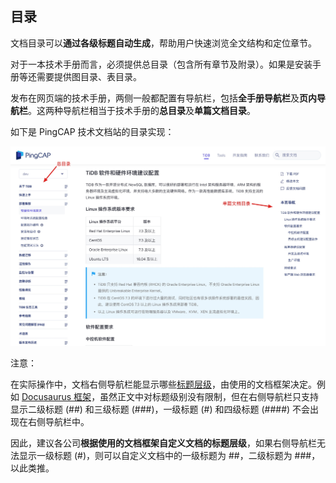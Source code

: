 ## 目录

文档目录可以**通过各级标题自动生成**，帮助用户快速浏览全文结构和定位章节。

对于一本技术手册而言，必须提供总目录（包含所有章节及附录）。如果是安装手册等还需要提供图目录、表目录。

发布在网页端的技术手册，两侧一般都配置有导航栏，包括**全手册导航栏**及**页内导航栏**。这两种导航栏相当于技术手册的**总目录**及**单篇文档目录**。

如下是 PingCAP 技术文档站的目录实现：

![](../media/table-of-contents.jpg)

注意：

在实际操作中，文档右侧导航栏能显示哪些[标题层级](https://zh-style-guide.readthedocs.io/zh_CN/latest/标题.html#id2)，由使用的文档框架决定。例如 [Docusaurus 框架](https://docusaurus.io/docs/en/navigation)，虽然正文中对标题级别没有限制，但在右侧导航栏只支持显示二级标题 (##) 和三级标题 (###)，一级标题 (#) 和四级标题 (####) 不会出现在右侧导航栏中。

因此，建议各公司**根据使用的文档框架自定义文档的标题层级**，如果右侧导航栏无法显示一级标题 (#)，则可以自定义文档中的一级标题为 ##，二级标题为 ###，以此类推。
